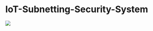# IoT-Subnetting-Security-System
![](https://github.com/Sebastiano-Morson/IoT-Subnetting-Security-System/readme_folder/ezgif.com-gif-maker.gif)
